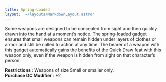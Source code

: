 ```yaml
---
title: Spring-Loaded
layout: '~/layouts/MarkdownLayout.astro'
---
```

Some weapons are designed to be concealed from sight and then quickly drawn
into the hand at a moment’s notice. The spring-loaded gadget ensures that
small weapons can remain hidden under layers of clothes or armor and still be
called to action at any time. The bearer of a weapon with this gadget
automatically gains the benefits of the Quick Draw feat with this weapon only,
even if the weapon is hidden from sight on that character’s person.

**Restrictions** : Weapons of size Small or smaller only.  
**Purchase DC Modifier** : +2

